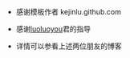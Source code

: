 - 感谢模板作者 kejinlu.github.com 

- 感谢[luoluoyou](http://www.douban.com/people/luoluoyou/)君的指导

- 详情可以参看上述两位朋友的博客



 
